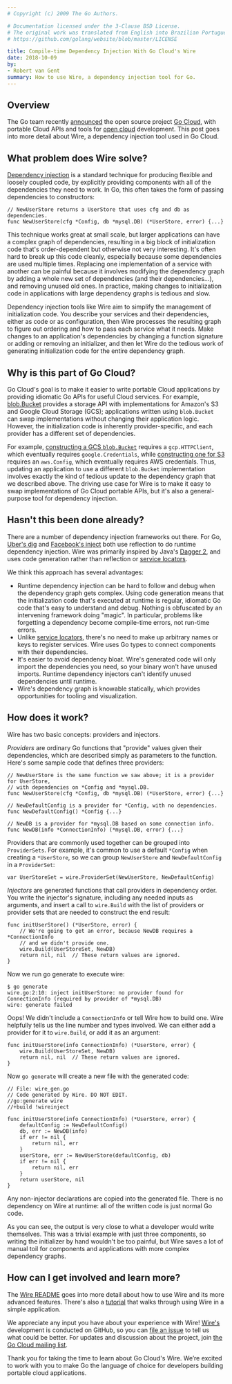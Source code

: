 ```yaml
---
# Copyright (c) 2009 The Go Authors.

# Documentation licensed under the 3-Clause BSD License.
# The original work was translated from English into Brazilian Portuguese.
# https://github.com/golang/website/blob/master/LICENSE

title: Compile-time Dependency Injection With Go Cloud's Wire
date: 2018-10-09
by:
- Robert van Gent
summary: How to use Wire, a dependency injection tool for Go.
---
```


## Overview

The Go team recently [announced](/blog/go-cloud) the
open source project [Go Cloud](https://github.com/google/go-cloud),
with portable Cloud APIs and tools for [open cloud](https://cloud.google.com/open-cloud/) development.
This post goes into more detail about Wire,
a dependency injection tool used in Go Cloud.

## What problem does Wire solve?

[Dependency injection](https://en.wikipedia.org/wiki/Dependency_injection)
is a standard technique for producing flexible and loosely coupled code,
by explicitly providing components with all of the dependencies they need to work.
In Go, this often takes the form of passing dependencies to constructors:

	// NewUserStore returns a UserStore that uses cfg and db as dependencies.
	func NewUserStore(cfg *Config, db *mysql.DB) (*UserStore, error) {...}

This technique works great at small scale,
but larger applications can have a complex graph of dependencies,
resulting in a big block of initialization code that's order-dependent but
otherwise not very interesting.
It's often hard to break up this code cleanly,
especially because some dependencies are used multiple times.
Replacing one implementation of a service with another can be painful because
it involves modifying the dependency graph by adding a whole new set of
dependencies (and their dependencies...),
and removing unused old ones.
In practice, making changes to initialization code in applications with
large dependency graphs is tedious and slow.

Dependency injection tools like Wire aim to simplify the management of initialization code.
You describe your services and their dependencies,
either as code or as configuration, then Wire processes the resulting graph
to figure out ordering and how to pass each service what it needs.
Make changes to an application's dependencies by changing a function signature
or adding or removing an initializer,
and then let Wire do the tedious work of generating initialization code
for the entire dependency graph.

## Why is this part of Go Cloud?

Go Cloud's goal is to make it easier to write portable Cloud applications
by providing idiomatic Go APIs for useful Cloud services.
For example, [blob.Bucket](https://godoc.org/github.com/google/go-cloud/blob)
provides a storage API with implementations for Amazon's S3 and Google Cloud Storage (GCS);
applications written using `blob.Bucket` can swap implementations without
changing their application logic.
However, the initialization code is inherently provider-specific,
and each provider has a different set of dependencies.

For example, [constructing a GCS `blob.Bucket`](https://godoc.org/github.com/google/go-cloud/blob/gcsblob#OpenBucket)
requires a `gcp.HTTPClient`,
which eventually requires `google.Credentials`,
while [constructing one for S3](https://godoc.org/github.com/google/go-cloud/blob/s3blob)
requires an `aws.Config`,
which eventually requires AWS credentials.
Thus, updating an application to use a different `blob.Bucket` implementation
involves exactly the kind of tedious update to the dependency graph that we described above.
The driving use case for Wire is to make it easy to swap implementations
of Go Cloud portable APIs,
but it's also a general-purpose tool for dependency injection.

## Hasn't this been done already?

There are a number of dependency injection frameworks out there.
For Go, [Uber's dig](https://github.com/uber-go/dig) and [Facebook's inject](https://github.com/facebookgo/inject)
both use reflection to do runtime dependency injection.
Wire was primarily inspired by Java's [Dagger 2](https://google.github.io/dagger/),
and uses code generation rather than reflection or [service locators](https://en.wikipedia.org/wiki/Service_locator_pattern).

We think this approach has several advantages:

  - Runtime dependency injection can be hard to follow and debug when the
    dependency graph gets complex.
    Using code generation means that the initialization code that's executed
    at runtime is regular,
    idiomatic Go code that's easy to understand and debug.
    Nothing is obfuscated by an intervening framework doing "magic".
    In particular, problems like forgetting a dependency become compile-time errors,
    not run-time errors.
  - Unlike [service locators](https://en.wikipedia.org/wiki/Service_locator_pattern),
    there's no need to make up arbitrary names or keys to register services.
    Wire uses Go types to connect components with their dependencies.
  - It's easier to avoid dependency bloat. Wire's generated code will only
    import the dependencies you need,
    so your binary won't have unused imports.
    Runtime dependency injectors can't identify unused dependencies until runtime.
  - Wire's dependency graph is knowable statically, which provides opportunities for tooling and visualization.

## How does it work?

Wire has two basic concepts: providers and injectors.

_Providers_ are ordinary Go functions that "provide" values given their dependencies,
which are described simply as parameters to the function.
Here's some sample code that defines three providers:

	// NewUserStore is the same function we saw above; it is a provider for UserStore,
	// with dependencies on *Config and *mysql.DB.
	func NewUserStore(cfg *Config, db *mysql.DB) (*UserStore, error) {...}

	// NewDefaultConfig is a provider for *Config, with no dependencies.
	func NewDefaultConfig() *Config {...}

	// NewDB is a provider for *mysql.DB based on some connection info.
	func NewDB(info *ConnectionInfo) (*mysql.DB, error) {...}

Providers that are commonly used together can be grouped into `ProviderSets`.
For example, it's common to use a default `*Config` when creating a `*UserStore`,
so we can group `NewUserStore` and `NewDefaultConfig` in a `ProviderSet`:

	var UserStoreSet = wire.ProviderSet(NewUserStore, NewDefaultConfig)

_Injectors_ are generated functions that call providers in dependency order.
You write the injector's signature, including any needed inputs as arguments,
and insert a call to `wire.Build` with the list of providers or provider
sets that are needed to construct the end result:

	func initUserStore() (*UserStore, error) {
		// We're going to get an error, because NewDB requires a *ConnectionInfo
		// and we didn't provide one.
		wire.Build(UserStoreSet, NewDB)
		return nil, nil  // These return values are ignored.
	}

Now we run go generate to execute wire:

	$ go generate
	wire.go:2:10: inject initUserStore: no provider found for ConnectionInfo (required by provider of *mysql.DB)
	wire: generate failed

Oops! We didn't include a `ConnectionInfo` or tell Wire how to build one.
Wire helpfully tells us the line number and types involved.
We can either add a provider for it to `wire.Build`,
or add it as an argument:

	func initUserStore(info ConnectionInfo) (*UserStore, error) {
		wire.Build(UserStoreSet, NewDB)
		return nil, nil  // These return values are ignored.
	}

Now `go generate` will create a new file with the generated code:

	// File: wire_gen.go
	// Code generated by Wire. DO NOT EDIT.
	//go:generate wire
	//+build !wireinject

	func initUserStore(info ConnectionInfo) (*UserStore, error) {
		defaultConfig := NewDefaultConfig()
		db, err := NewDB(info)
		if err != nil {
			return nil, err
		}
		userStore, err := NewUserStore(defaultConfig, db)
		if err != nil {
			return nil, err
		}
		return userStore, nil
	}

Any non-injector declarations are copied into the generated file.
There is no dependency on Wire at runtime:
all of the written code is just normal Go code.

As you can see, the output is very close to what a developer would write themselves.
This was a trivial example with just three components,
so writing the initializer by hand wouldn't be too painful,
but Wire saves a lot of manual toil for components and applications with
more complex dependency graphs.

## How can I get involved and learn more?

The [Wire README](https://github.com/google/wire/blob/master/README.md)
goes into more detail about how to use Wire and its more advanced features.
There's also a [tutorial](https://github.com/google/wire/tree/master/_tutorial)
that walks through using Wire in a simple application.

We appreciate any input you have about your experience with Wire!
[Wire's](https://github.com/google/wire) development is conducted on GitHub,
so you can [file an issue](https://github.com/google/wire/issues/new/choose)
to tell us what could be better.
For updates and discussion about the project,
join [the Go Cloud mailing list](https://groups.google.com/forum/#!forum/go-cloud).

Thank you for taking the time to learn about Go Cloud's Wire.
We’re excited to work with you to make Go the language of choice for developers
building portable cloud applications.
